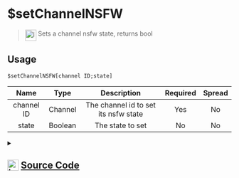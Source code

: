 # $setChannelNSFW
> <img align="top" src="https://upload.wikimedia.org/wikipedia/commons/thumb/e/e4/Infobox_info_icon.svg/160px-Infobox_info_icon.svg.png?20150409153300" alt="image" width="25" height="auto"> Sets a channel nsfw state, returns bool
## Usage
```
$setChannelNSFW[channel ID;state]
```
| Name | Type | Description | Required | Spread
| :---: | :---: | :---: | :---: | :---: |
channel ID | Channel | The channel id to set its nsfw state | Yes | No
state | Boolean | The state to set | No | No
<details>
<summary>
    
## <img align="top" src="https://cdn4.iconfinder.com/data/icons/iconsimple-logotypes/512/github-512.png" alt="image" width="25" height="auto">  [Source Code](https://github.com/tryforge/ForgeScript-V2/blob/main/src/native/setChannelNSFW.ts)
    
</summary>
    
```ts
import { BaseChannel, TextChannel } from "discord.js"
import { ArgType, NativeFunction, Return } from "../structures"
import noop from "../functions/noop"

export default new NativeFunction({
    name: "$setChannelNSFW",
    version: "1.0.0",
    description: "Sets a channel nsfw state, returns bool",
    brackets: true,
    unwrap: true,
    args: [
        {
            name: "channel ID",
            description: "The channel id to set its nsfw state",
            rest: false,
            check: (i: BaseChannel) => "setNSFW" in i,
            type: ArgType.Channel,
            required: true,
        },
        {
            name: "state",
            description: "The state to set",
            rest: false,
            type: ArgType.Boolean,
        },
    ],
    async execute(_, [channel, state]) {
        return Return.success(!!(await (channel as TextChannel).setNSFW(state || false).catch(noop)))
    },
})

```
    
</details>